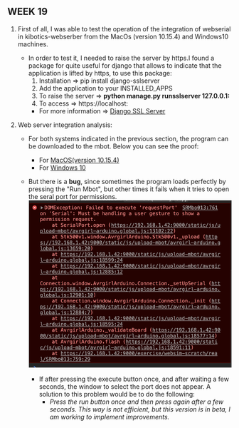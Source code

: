 ## WEEK 19

1. First of all, I was able to test the operation of the integration of webserial in kibotics-webserber from the MacOs (version 10.15.4) and Windows10 machines. 
    - In order to test it, I needed to raise the server by https.I found a package for quite useful for django that allows to indicate that the application is lifted by https, to use this package:   
        1. Installation => pip install django-sslserver   
        2. Add the application to your INSTALLED_APPS   
        3. To raise the server => **python manage.py runsslserver 127.0.0.1:<puerto>**       
        4. To access => https://localhost:<puerto>   
        * For more information => [Django SSL Server]("https://github.com/teddziuba/django-sslserver")   
        
    
2. Web server integration analysis:   
    - For both systems indicated in the previous section, the program can be downloaded to the mbot. Below you can see the proof:   
        * For [MacOS(version 10.15.4)]("https://youtu.be/-R_E3F8jVWE")   
        * For [Windows 10]("https://youtu.be/4Wq4kMRUeIc")
    
    - But there is a **bug**, since sometimes the program loads perfectly by pressing the "Run Mbot", but other times it fails when it tries to open the seral port for permissions.   
    ![Log Bug](https://raw.githubusercontent.com/dvalladaresv/TFG_David_Valladares/master/assets/week19/error_upload.png)   
        - If after pressing the execute button once, and after waiting a few seconds, the window to select the port does not appear. A solution to this problem would be to do the following:   
            - *Press the run button once and then press again after a few seconds. This way is not efficient, but this version is in beta, I am working to implement improvements.*   
    
        
    

